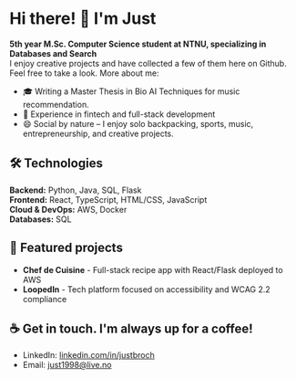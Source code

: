 # Hi there! 👋 I'm Just

**5th year M.Sc. Computer Science student at NTNU, specializing in Databases and Search**  
I enjoy creative projects and have collected a few of them here on Github. Feel free to take a look. More about me:
- 🎓 Writing a Master Thesis in Bio AI Techniques for music recommendation. 
- 💼 Experience in fintech and full-stack development
- 😄 Social by nature – I enjoy solo backpacking, sports, music, entrepreneurship, and creative projects.

## 🛠️ Technologies
**Backend:** Python, Java, SQL, Flask  
**Frontend:** React, TypeScript, HTML/CSS, JavaScript  
**Cloud & DevOps:** AWS, Docker  
**Databases:** SQL

## 🚀 Featured projects
- **Chef de Cuisine** - Full-stack recipe app with React/Flask deployed to AWS
- **LoopedIn** - Tech platform focused on accessibility and WCAG 2.2 compliance

## ☕ Get in touch. I'm always up for a coffee!
- LinkedIn: [linkedin.com/in/justbroch](https://linkedin.com/in/justbroch)
- Email: just1998@live.no
